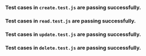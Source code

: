 ### Test cases in `create.test.js` are passing successfully.

### Test cases in `read.test.js` are passing successfully.

### Test cases in `update.test.js` are passing successfully.

### Test cases in `delete.test.js` are passing successfully.